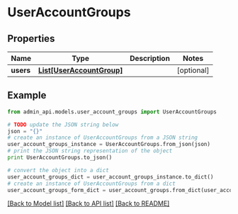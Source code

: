# UserAccountGroups


## Properties
Name | Type | Description | Notes
------------ | ------------- | ------------- | -------------
**users** | [**List[UserAccountGroup]**](UserAccountGroup.md) |  | [optional] 

## Example

```python
from admin_api.models.user_account_groups import UserAccountGroups

# TODO update the JSON string below
json = "{}"
# create an instance of UserAccountGroups from a JSON string
user_account_groups_instance = UserAccountGroups.from_json(json)
# print the JSON string representation of the object
print UserAccountGroups.to_json()

# convert the object into a dict
user_account_groups_dict = user_account_groups_instance.to_dict()
# create an instance of UserAccountGroups from a dict
user_account_groups_form_dict = user_account_groups.from_dict(user_account_groups_dict)
```
[[Back to Model list]](../README.md#documentation-for-models) [[Back to API list]](../README.md#documentation-for-api-endpoints) [[Back to README]](../README.md)


